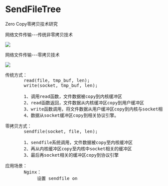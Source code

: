 # SendFileTree
Zero Copy零拷贝技术研究


网络文件传输---传统非零拷贝技术

![](https://i.imgur.com/dfoefdf.png)

网络文件传输---零拷贝技术

![](https://i.imgur.com/x0c2AbN.png)

<pre>
传统方式：
       read(file, tmp_buf, len);      
       write(socket, tmp_buf, len);

       1、调用read函数，文件数据被copy到内核缓冲区 
       2、read函数返回，文件数据从内核缓冲区copy到用户缓冲区 
       3、write函数调用，将文件数据从用户缓冲区copy到内核与socket相关的缓冲区。 
       4、数据从socket缓冲区copy到相关协议引擎。
</pre>

<pre>
零拷贝方式：
       sendfile(socket, file, len);
 
       1、sendfile系统调用，文件数据被copy至内核缓冲区 
       2、再从内核缓冲区copy至内核中socket相关的缓冲区 
       3、最后再socket相关的缓冲区copy到协议引擎
</pre> 

<pre>
应用场景：
       Nginx：
            设置 sendfile on
</pre>